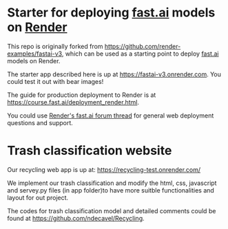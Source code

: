 # Starter for deploying [fast.ai](https://www.fast.ai) models on [Render](https://render.com)

This repo is originally forked from https://github.com/render-examples/fastai-v3, which can be used as a starting point to deploy [fast.ai](https://github.com/fastai/fastai) models on Render.

The starter app described here is up at https://fastai-v3.onrender.com. You could test it out with bear images!

The guide for production deployment to Render is at https://course.fast.ai/deployment_render.html.

You could use [Render's fast.ai forum thread](https://forums.fast.ai/t/deployment-platform-render/33953) for general web deployment questions and support.

# Trash classification website

Our recycling web app is up at: https://recycling-test.onrender.com/

We implement our trash classification and modify the html, css, javascript and servey.py files (in app folder)to have more suitble functionalities and layout for out project.  

The codes for trash classification model and detailed comments could be found at https://github.com/ndecavel/Recycling.

